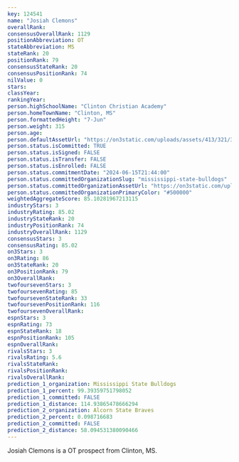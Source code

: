 ```yaml
---
key: 124541
name: "Josiah Clemons"
overallRank: 
consensusOverallRank: 1129
positionAbbreviation: OT
stateAbbreviation: MS
stateRank: 20
positionRank: 79
consensusStateRank: 20
consensusPositionRank: 74
nilValue: 0
stars: 
classYear: 
rankingYear: 
person.highSchoolName: "Clinton Christian Academy"
person.homeTownName: "Clinton, MS"
person.formattedHeight: "7-Jun"
person.weight: 315
person.age: 
person.defaultAssetUrl: "https://on3static.com/uploads/assets/413/321/321413.jpg"
person.status.isCommitted: TRUE
person.status.isSigned: FALSE
person.status.isTransfer: FALSE
person.status.isEnrolled: FALSE
person.status.commitmentDate: "2024-06-15T21:44:00"
person.status.committedOrganizationSlug: "mississippi-state-bulldogs"
person.status.committedOrganizationAssetUrl: "https://on3static.com/uploads/assets/526/238/238526.svg"
person.status.committedOrganizationPrimaryColor: "#500000"
weightedAggregateScore: 85.10281967213115
industryStars: 3
industryRating: 85.02
industryStateRank: 20
industryPositionRank: 74
industryOverallRank: 1129
consensusStars: 3
consensusRating: 85.02
on3Stars: 3
on3Rating: 86
on3StateRank: 20
on3PositionRank: 79
on3OverallRank: 
twofoursevenStars: 3
twofoursevenRating: 85
twofoursevenStateRank: 33
twofoursevenPositionRank: 116
twofoursevenOverallRank: 
espnStars: 3
espnRating: 73
espnStateRank: 18
espnPositionRank: 105
espnOverallRank: 
rivalsStars: 3
rivalsRating: 5.6
rivalsStateRank: 
rivalsPositionRank: 
rivalsOverallRank: 
prediction_1_organization: Mississippi State Bulldogs
prediction_1_percent: 99.39359751798052
prediction_1_committed: FALSE
prediction_1_distance: 114.93865478666294
prediction_2_organization: Alcorn State Braves
prediction_2_percent: 0.098716683
prediction_2_committed: FALSE
prediction_2_distance: 58.094531380090466
---
```

Josiah Clemons is a OT prospect from Clinton, MS.